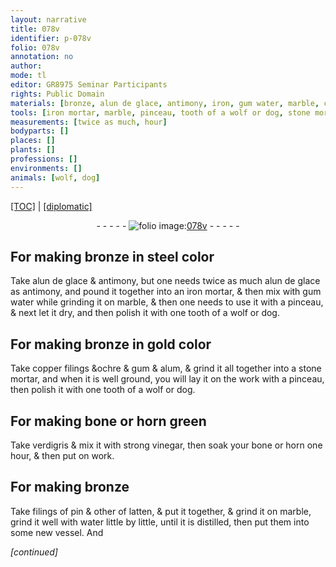 ```yaml
---
layout: narrative
title: 078v
identifier: p-078v
folio: 078v
annotation: no
author:
mode: tl
editor: GR8975 Seminar Participants
rights: Public Domain
materials: [bronze, alun de glace, antimony, iron, gum water, marble, copper filings, ochre, gum, alum, stone, bone, horn, verdigris, strong vinegar, filings of pin, latten, water]
tools: [iron mortar, marble, pinceau, tooth of a wolf or dog, stone mortar, vessel]
measurements: [twice as much, hour]
bodyparts: []
places: []
plants: []
professions: []
environments: []
animals: [wolf, dog]
---
```


 <p><a href="{{ site.baseurl }}/translation/">[TOC]</a> | <a href="{{ site.baseurl }}/texts/p-078v_tc/" target="_blank">[diplomatic]</a></p><div class="folio" align="center">- - - - - <a href="http://gallica.bnf.fr/ark:/12148/btv1b10500001g/f162.item" target="_blank"><img src="https://cu-mkp.github.io/2017-workshop-edition/assets/photo-icon.png" alt="folio image: " style="display:inline-block; margin-bottom:-3px;"/>078v</a> - - - - - </div>  
  

## For making <span class="m">bronze</span> in steel color

 
Take <span class="m">alun de glace</span> & <span class="m">antimony</span>, but one needs <span class="ms">twice as much</span> <span class="m">alun de glace</span> as <span class="m">antimony</span>, and pound it together into an <span class="tl"><span class="m">iron</span> mortar</span>, & then mix with <span class="m">gum water</span> while grinding it on <span class="tl"><span class="m">marble</span></span>, & then one needs to use it with a <span class="tl">pinceau</span>, & next let it dry, and then polish it with one <span class="tl">tooth of a <span class="al">wolf</span> or <span class="al">dog</span></span>.
 
 
  

## For making <span class="m">bronze</span> in gold color

 
Take <span class="m">copper filings</span> &<span class="m">ochre</span> & <span class="m">gum</span> & <span class="m">alum</span>, & grind it all together into a <span class="tl"><span class="m">stone</span> mortar</span>, and when it is well ground, you will lay it on the work with a <span class="tl">pinceau</span>, then polish it with one <span class="tl">tooth of a <span class="al">wolf</span> or <span class="al">dog</span></span>.
 
 
  

## For making <span class="m">bone</span> or <span class="m">horn</span> green

 
Take <span class="m">verdigris</span> & mix it with <span class="m">strong vinegar</span>, then soak your <span class="m">bone</span> or <span class="m">horn</span> one <span class="ms"><span class="tmp">hour</span></span>, & then put on work.
 
 
  

## For making <span class="m">bronze</span>

 
Take <span class="m">filings of pin</span> & other of <span class="m">latten</span>, & put it together, & grind it on <span class="tl"><span class="m">marble</span></span>, grind it well with <span class="m">water</span> little by little, until it is distilled, then put them into some new <span class="tl">vessel</span>. And
 
*[continued]*
 
 